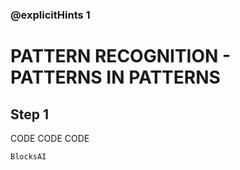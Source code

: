 ### @explicitHints 1

# PATTERN RECOGNITION -  PATTERNS IN PATTERNS

## Step 1
CODE CODE CODE

```package
BlocksAI
```